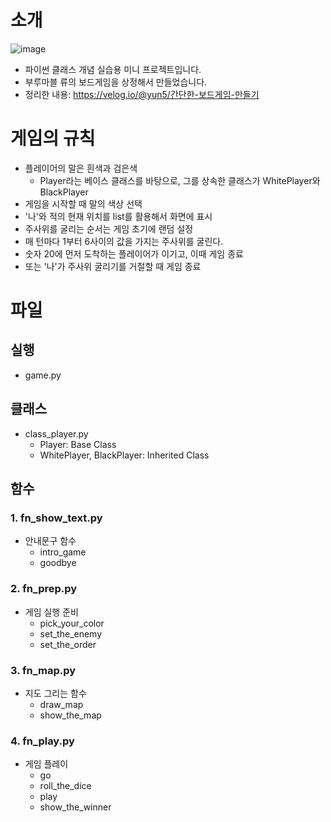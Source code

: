 # 소개
![image](https://github.com/YunOh21/simple_game/assets/86283716/1f53b66d-0159-4e91-94a4-25cd3e74aec2)

- 파이썬 클래스 개념 실습용 미니 프로젝트입니다.
- 부루마블 류의 보드게임을 상정해서 만들었습니다.
- 정리한 내용: https://velog.io/@yun5/간단한-보드게임-만들기

# 게임의 규칙
- 플레이어의 말은 흰색과 검은색
    - Player라는 베이스 클래스를 바탕으로, 그를 상속한 클래스가 WhitePlayer와 BlackPlayer
- 게임을 시작할 때 말의 색상 선택
- '나'와 적의 현재 위치를 list를 활용해서 화면에 표시
- 주사위를 굴리는 순서는 게임 초기에 랜덤 설정
- 매 턴마다 1부터 6사이의 값을 가지는 주사위를 굴린다.
- 숫자 20에 먼저 도착하는 플레이어가 이기고, 이때 게임 종료
- 또는 '나'가 주사위 굴리기를 거절할 때 게임 종료

# 파일

## 실행
- game.py

## 클래스
- class_player.py
    - Player: Base Class
    - WhitePlayer, BlackPlayer: Inherited Class

## 함수
### 1. fn_show_text.py
- 안내문구 함수
    - intro_game
    - goodbye

### 2. fn_prep.py
- 게임 실행 준비
    - pick_your_color
    - set_the_enemy
    - set_the_order

### 3. fn_map.py
- 지도 그리는 함수
    - draw_map
    - show_the_map

### 4. fn_play.py
- 게임 플레이
    - go
    - roll_the_dice
    - play
    - show_the_winner
